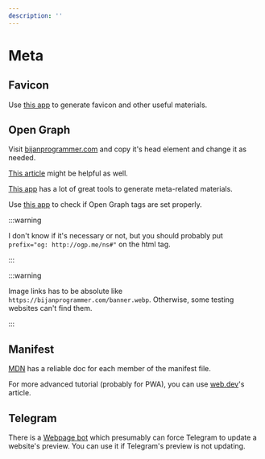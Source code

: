 ```yaml
---
description: ''
---
```


# Meta

## Favicon

Use [this app](https://realfavicongenerator.net/)
to generate favicon and other useful materials.

## Open Graph

Visit [bijanprogrammer.com](https://bijanprogrammer.com/) and copy it's head element and change it as needed.

[This article](https://www.freecodecamp.org/news/what-is-open-graph-and-how-can-i-use-it-for-my-website/#what-happens-if-i-don-t-have-it)
might be helpful as well.

[This app](https://webcode.tools/)
has a lot of great tools to generate meta-related materials.

Use [this app](https://opengraph.dev/)
to check if Open Graph tags are set properly.

:::warning

I don't know if it's necessary or not, but you should probably put
`prefix="og: http://ogp.me/ns#"`
on the html tag.

:::

:::warning

Image links has to be absolute like `https://bijanprogrammer.com/banner.webp`.
Otherwise, some testing websites can't find them.

:::

## Manifest

[MDN](https://developer.mozilla.org/en-US/docs/Web/Manifest)
has a reliable doc for each member of the manifest file.

For more advanced tutorial (probably for PWA), you can use
[web.dev](https://web.dev/articles/add-manifest)'s article.

## Telegram

There is a [Webpage bot](https://t.me/WebpageBot/)
which presumably can force Telegram to update a website's preview.
You can use it if Telegram's preview is not updating.
